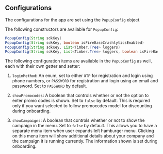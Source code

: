 ## Configurations

The configurations for the app are set using the `PopupConfig` object.

The following constructors are available for `PopupConfig`:

```java
PopupConfig(String sdkKey)
PopupConfig(String sdkKey, boolean isFireBaseCrashlyticsEnabled)
PopupConfig(String sdkKey, List<Timber.Tree> loggers)
PopupConfig(String sdkKey, List<Timber.Tree> loggers, boolean isFireBaseCrashlyticsEnabled)
```

The following configuration items are available in the `PopupConfig` as well, each with their own getter and setter:

1. `loginMethod`: An enum, set to either `OTP` for registration and login using phone numbers, or `PASSWORD` for registration and login using an email and password. Set to `PASSWORD` by default.

2. `showPromocodes`: A boolean that controls whether or not the option to enter promo codes is shown. Set to `false` by default. This is required only if you want selected to follow promocodes model for discounting during onboarding. 

3. `showCampaigns`: A boolean that controls whether or not to show the campaign in the menu. Set to `false` by default. This allows you to have a separate menu item when user expands left hamburger menu. Clicking on this menu item will show additional details about your company and the campaign it is running currently. The information shown is set during onboarding.
